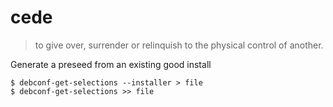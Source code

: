 # cede

> to give over, surrender or relinquish to the physical control of another.

Generate a preseed from an existing good install

    $ debconf-get-selections --installer > file
    $ debconf-get-selections >> file
